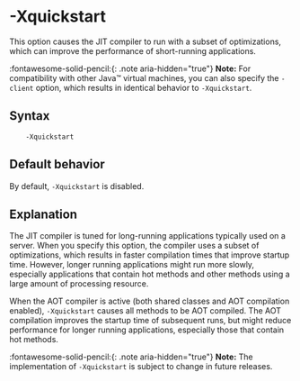 <!--
* Copyright (c) 2017, 2023 IBM Corp. and others
*
* This program and the accompanying materials are made
* available under the terms of the Eclipse Public License 2.0
* which accompanies this distribution and is available at
* https://www.eclipse.org/legal/epl-2.0/ or the Apache
* License, Version 2.0 which accompanies this distribution and
* is available at https://www.apache.org/licenses/LICENSE-2.0.
*
* This Source Code may also be made available under the
* following Secondary Licenses when the conditions for such
* availability set forth in the Eclipse Public License, v. 2.0
* are satisfied: GNU General Public License, version 2 with
* the GNU Classpath Exception [1] and GNU General Public
* License, version 2 with the OpenJDK Assembly Exception [2].
*
* [1] https://www.gnu.org/software/classpath/license.html
* [2] https://openjdk.org/legal/assembly-exception.html
*
* SPDX-License-Identifier: EPL-2.0 OR Apache-2.0 OR GPL-2.0 WITH
* Classpath-exception-2.0 OR LicenseRef-GPL-2.0 WITH Assembly-exception
-->

# -Xquickstart 

This option causes the JIT compiler to run with a subset of optimizations, which can improve the performance of short-running applications.

:fontawesome-solid-pencil:{: .note aria-hidden="true"} **Note:** For compatibility with other Java&trade; virtual machines, you can also specify the `-client` option, which results in identical behavior to `-Xquickstart`.

## Syntax

        -Xquickstart

## Default behavior

By default, `-Xquickstart` is disabled.

## Explanation

The JIT compiler is tuned for long-running applications typically used on a server. When you specify this option, the compiler uses a subset of optimizations, which results in faster compilation times that improve startup time. However, longer running applications might run more slowly, especially applications that contain hot methods and other methods using a large amount of processing resource.

When the AOT compiler is active (both shared classes and AOT compilation enabled), `-Xquickstart` causes all methods to be AOT compiled. The AOT compilation improves the startup time of subsequent runs, but might reduce performance for longer running applications, especially those that contain hot methods.

:fontawesome-solid-pencil:{: .note aria-hidden="true"} **Note:** The implementation of `-Xquickstart` is subject to change in future releases.


<!-- ==== END OF TOPIC ==== xquickstart.md ==== -->

